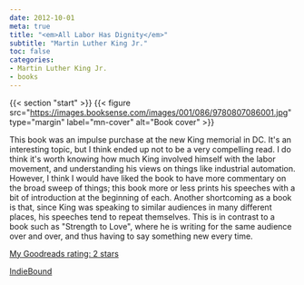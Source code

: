 ```yaml
---
date: 2012-10-01
meta: true
title: "<em>All Labor Has Dignity</em>"
subtitle: "Martin Luther King Jr."
toc: false
categories:
- Martin Luther King Jr.
- books
---
```


{{< section "start" >}}
{{< figure src="https://images.booksense.com/images/001/086/9780807086001.jpg" type="margin" label="mn-cover" alt="Book cover" >}}

This book was an impulse purchase at the new King memorial in DC. It's an interesting topic, but I think ended up not to be a very compelling read. I do think it's worth knowing how much King involved himself with the labor movement, and understanding his views on things like industrial automation. However, I think I would have liked the book to have more commentary on the broad sweep of things; this book more or less prints his speeches with a bit of introduction at the beginning of each. Another shortcoming as a book is that, since King was speaking to similar audiences in many different places, his speeches tend to repeat themselves. This is in contrast to a book such as "Strength to Love", where he is writing for the same audience over and over, and thus having to say something new every time.

[My Goodreads rating: 2 stars](https://www.goodreads.com/review/show/418855073)  

[IndieBound](https://www.indiebound.org/book/9780807086001)
